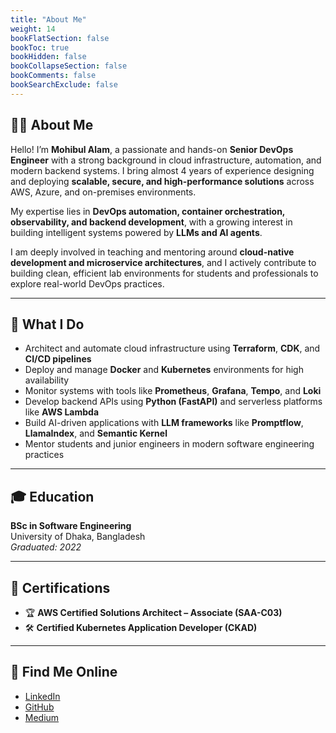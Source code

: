```yaml
---
title: "About Me"
weight: 14
bookFlatSection: false
bookToc: true
bookHidden: false
bookCollapseSection: false
bookComments: false
bookSearchExclude: false
---
```


## 👨‍💻 About Me

Hello! I’m **Mohibul Alam**, a passionate and hands-on **Senior DevOps Engineer** with a strong background in cloud infrastructure, automation, and modern backend systems. I bring almost 4 years of experience designing and deploying **scalable, secure, and high-performance solutions** across AWS, Azure, and on-premises environments.

My expertise lies in **DevOps automation, container orchestration, observability, and backend development**, with a growing interest in building intelligent systems powered by **LLMs and AI agents**.

I am deeply involved in teaching and mentoring around **cloud-native development and microservice architectures**, and I actively contribute to building clean, efficient lab environments for students and professionals to explore real-world DevOps practices.

---

## 🧠 What I Do

- Architect and automate cloud infrastructure using **Terraform**, **CDK**, and **CI/CD pipelines**
- Deploy and manage **Docker** and **Kubernetes** environments for high availability
- Monitor systems with tools like **Prometheus**, **Grafana**, **Tempo**, and **Loki**
- Develop backend APIs using **Python (FastAPI)** and serverless platforms like **AWS Lambda**
- Build AI-driven applications with **LLM frameworks** like **Promptflow**, **LlamaIndex**, and **Semantic Kernel**
- Mentor students and junior engineers in modern software engineering practices

---

## 🎓 Education

**BSc in Software Engineering**  
University of Dhaka, Bangladesh  
*Graduated: 2022*

---

## 📜 Certifications

- 🏆 **AWS Certified Solutions Architect – Associate (SAA-C03)**  
- 🛠 **Certified Kubernetes Application Developer (CKAD)**

---

## 🔗 Find Me Online

- [LinkedIn](https://www.linkedin.com/in/mohibul-alam-623a87179/)
- [GitHub](https://github.com/mohibul75)
- [Medium](https://medium.com/@mohibulalam75)
